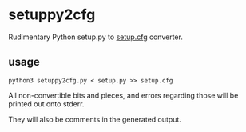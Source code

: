 # setuppy2cfg

Rudimentary Python setup.py to [setup.cfg](https://setuptools.pypa.io/en/latest/userguide/declarative_config.html) converter.

## usage

```
python3 setuppy2cfg.py < setup.py >> setup.cfg
```

All non-convertible bits and pieces, and errors regarding those will be printed out onto stderr.

They will also be comments in the generated output.
